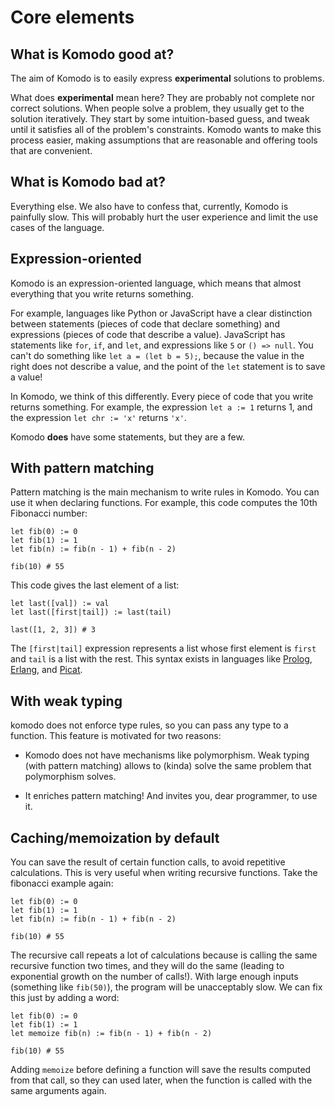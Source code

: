 # Core elements

## **What is Komodo good at?**

The aim of Komodo is to easily express **experimental** solutions to problems.

What does **experimental** mean here? They are probably not complete nor correct solutions. When people solve a problem, they usually get to the solution iteratively. They start by some intuition-based guess, and tweak until it satisfies all of the problem's constraints. Komodo wants to make this process easier, making assumptions that are reasonable and offering tools that are convenient.

## **What is Komodo bad at?**

Everything else. We also have to confess that, currently, Komodo is painfully slow. This will probably hurt the user experience and limit the use cases of the language.

## Expression-oriented

Komodo is an expression-oriented language, which means that almost everything that you write returns something.

For example, languages like Python or JavaScript have a clear distinction between statements (pieces of code that declare something) and expressions (pieces of code that describe a value). JavaScript has statements like `for`, `if`, and `let`, and expressions like `5` or `() => null`. You can't do something like `let a = (let b = 5);`, because the value in the right does not describe a value, and the point of the `let` statement is to save a value!

In Komodo, we think of this differently. Every piece of code that you write returns something. For example, the expression `let a := 1` returns 1, and the expression `let chr := 'x'` returns `'x'`.

Komodo **does** have some statements, but they are a few.

## With pattern matching

Pattern matching is the main mechanism to write rules in Komodo. You can use it when declaring functions. For example, this code computes the 10th Fibonacci number:

```
let fib(0) := 0
let fib(1) := 1
let fib(n) := fib(n - 1) + fib(n - 2)

fib(10) # 55
```

This code gives the last element of a list:

```
let last([val]) := val
let last([first|tail]) := last(tail)

last([1, 2, 3]) # 3
```

The `[first|tail]` expression represents a list whose first element is `first` and `tail` is a list with the rest. This syntax exists in languages like [Prolog](https://en.wikipedia.org/wiki/Prolog), [Erlang](https://en.wikipedia.org/wiki/Erlang_(programming_language)), and [Picat](https://picat-lang.org/).

## With weak typing

komodo does not enforce type rules, so you can pass any type to a function. This feature is motivated for two reasons:

- Komodo does not have mechanisms like polymorphism. Weak typing (with pattern matching) allows to (kinda) solve the same problem that polymorphism solves.

- It enriches pattern matching! And invites you, dear programmer, to use it.

## Caching/memoization by default

You can save the result of certain function calls, to avoid repetitive calculations. This is very useful when writing recursive functions. Take the fibonacci example again:

```
let fib(0) := 0
let fib(1) := 1
let fib(n) := fib(n - 1) + fib(n - 2)

fib(10) # 55
```

The recursive call repeats a lot of calculations because is calling the same recursive function two times, and they will do the same (leading to exponential growth on the number of calls!). With large enough inputs (something like `fib(50)`), the program will be unacceptably slow. We can fix this just by adding a word:

```
let fib(0) := 0
let fib(1) := 1
let memoize fib(n) := fib(n - 1) + fib(n - 2)

fib(10) # 55
```

Adding `memoize` before defining a function will save the results computed from that call, so they can used later, when the function is called with the same arguments again.
